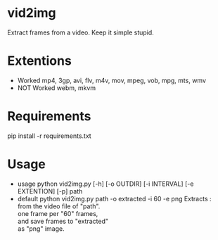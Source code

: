# vid2img
Extract frames from a video. Keep it simple stupid.

# Extentions
- Worked
mp4, 3gp, avi, flv, m4v, mov, mpeg, vob, mpg, mts, wmv
- NOT Worked
webm, mkvm
# Requirements
pip install -r requirements.txt
# Usage
- usage
python vid2img.py [-h] [-o OUTDIR] [-i INTERVAL] [-e EXTENTION] [-p] path
- default
python vid2img.py path -o extracted -i 60 -e png
Extracts :  
from the video file of "path".  
one frame per "60" frames,  
and save frames to "extracted"  
as "png" image.  
